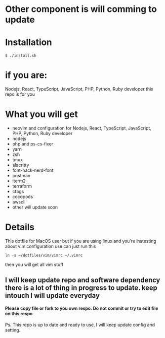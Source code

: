 # Other component is will comming to update

# Installation

```
$ ./install.sh
```
# if you are:

Nodejs, React, TypeScript, JavaScript, PHP, Python, Ruby developer this repo is for you

# What you will get
- neovim and configuration for Nodejs, React, TypeScript, JavaScript, PHP, Python, Ruby developer
- nodejs
- php and ps-cs-fixer
- yarn
- zsh
- tmux
- alacritty
- font-hack-nerd-font
- postman
- iterm2
- terraform
- ctags
- cocopods
- awscli
- other will update soon

# Details
This dotfile for MacOS user but if you are using linux and you're instesting about vim configuration use can just run this
```
ln -s ~/dotfiles/vim/vimrc ~/.vimrc
```
then you will get all vim stuff

## I will keep update repo and software dependency there is a lot of thing in progress to update. keep intouch I will update everyday


#### Please copy file or fork to you own respo. Do not commit or try to edit file on this respo 

Ps. This repo is up to date and ready to use, I will keep update config and setting. 
